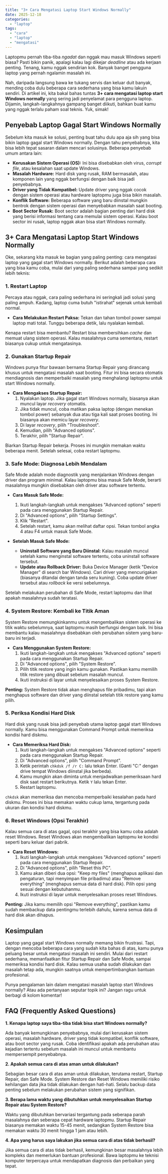 ```yaml
---
title: "3+ Cara Mengatasi Laptop Start Windows Normally"
date: 2025-12-18
categories: 
  - "laptop"
tags: 
  - "cara"
  - "laptop"
  - "mengatasi"
---
```


Laptopmu pernah tiba-tiba _ngadat_ dan nggak mau masuk Windows seperti biasa? Pasti bikin panik, apalagi kalau lagi dikejar _deadline_ atau ada kerjaan penting. Tenang, kamu nggak sendirian kok. Banyak banget pengguna laptop yang pernah ngalamin masalah ini.

Nah, daripada langsung bawa ke tukang servis dan keluar duit banyak, mending coba dulu beberapa cara sederhana yang bisa kamu lakuin sendiri. Di artikel ini, kita bakal bahas tuntas **3+ cara mengatasi laptop start Windows normally** yang sering jadi penyelamat para pengguna laptop. Dijamin, langkah-langkahnya gampang banget diikuti, bahkan buat kamu yang nggak terlalu paham soal teknis. Yuk, simak!

## Penyebab Laptop Gagal Start Windows Normally

Sebelum kita masuk ke solusi, penting buat tahu dulu apa aja sih yang bisa bikin laptop gagal start Windows normally. Dengan tahu penyebabnya, kita bisa lebih tepat sasaran dalam mencari solusinya. Beberapa penyebab umum antara lain:

- **Kerusakan Sistem Operasi (OS):** Ini bisa disebabkan oleh virus, _corrupt file_, atau kesalahan saat update Windows.
- **Masalah Hardware:** Hard disk yang rusak, RAM bermasalah, atau komponen lain yang nggak berfungsi dengan baik bisa jadi penyebabnya.
- **Driver yang Tidak Kompatibel:** Update driver yang nggak cocok dengan sistem operasi atau hardware laptopmu juga bisa bikin masalah.
- **Konflik Software:** Beberapa software yang baru diinstal mungkin bentrok dengan sistem operasi dan menyebabkan masalah saat booting.
- **Boot Sector Rusak:** Boot sector adalah bagian penting dari hard disk yang berisi informasi tentang cara memulai sistem operasi. Kalau boot sector ini rusak, laptop nggak akan bisa start Windows normally.

## 3+ Cara Mengatasi Laptop Start Windows Normally

Oke, sekarang kita masuk ke bagian yang paling penting: cara mengatasi laptop yang gagal start Windows normally. Berikut adalah beberapa cara yang bisa kamu coba, mulai dari yang paling sederhana sampai yang sedikit lebih teknis:

### 1\. Restart Laptop

Percaya atau nggak, cara paling sederhana ini seringkali jadi solusi yang paling ampuh. Kadang, laptop cuma butuh "istirahat" sejenak untuk kembali normal.

- **Cara Melakukan Restart Paksa:** Tekan dan tahan tombol power sampai laptop mati total. Tunggu beberapa detik, lalu nyalakan kembali.

Kenapa restart bisa membantu? Restart bisa membersihkan _cache_ dan memuat ulang sistem operasi. Kalau masalahnya cuma sementara, restart biasanya cukup untuk mengatasinya.

### 2\. Gunakan Startup Repair

Windows punya fitur bawaan bernama Startup Repair yang dirancang khusus untuk mengatasi masalah saat booting. Fitur ini bisa secara otomatis mendiagnosis dan memperbaiki masalah yang menghalangi laptopmu untuk start Windows normally.

- **Cara Mengakses Startup Repair:**
    1. Nyalakan laptop. Jika gagal start Windows normally, biasanya akan muncul layar _recovery_ otomatis.
    2. Jika tidak muncul, coba matikan paksa laptop (dengan menekan tombol power) sebanyak dua atau tiga kali saat proses booting. Ini biasanya akan memicu layar _recovery_.
    3. Di layar _recovery_, pilih "Troubleshoot".
    4. Kemudian, pilih "Advanced options".
    5. Terakhir, pilih "Startup Repair".

Biarkan Startup Repair bekerja. Proses ini mungkin memakan waktu beberapa menit. Setelah selesai, coba restart laptopmu.

### 3\. Safe Mode: Diagnosa Lebih Mendalam

Safe Mode adalah mode diagnostik yang menjalankan Windows dengan driver dan program minimal. Kalau laptopmu bisa masuk Safe Mode, berarti masalahnya mungkin disebabkan oleh driver atau software tertentu.

- **Cara Masuk Safe Mode:**
    
    1. Ikuti langkah-langkah untuk mengakses "Advanced options" seperti pada cara menggunakan Startup Repair.
    2. Di "Advanced options", pilih "Startup Settings".
    3. Klik "Restart".
    4. Setelah restart, kamu akan melihat daftar opsi. Tekan tombol angka 4 atau F4 untuk masuk Safe Mode.
- **Setelah Masuk Safe Mode:**
    
    - **Uninstall Software yang Baru Diinstal:** Kalau masalah muncul setelah kamu menginstal software tertentu, coba uninstall software tersebut.
    - **Update atau Rollback Driver:** Buka Device Manager (ketik "Device Manager" di search bar Windows). Cari driver yang mencurigakan (biasanya ditandai dengan tanda seru kuning). Coba update driver tersebut atau _rollback_ ke versi sebelumnya.

Setelah melakukan perubahan di Safe Mode, restart laptopmu dan lihat apakah masalahnya sudah teratasi.

### 4\. System Restore: Kembali ke Titik Aman

System Restore memungkinkanmu untuk mengembalikan sistem operasi ke titik waktu sebelumnya, saat laptopmu masih berfungsi dengan baik. Ini bisa membantu kalau masalahnya disebabkan oleh perubahan sistem yang baru-baru ini terjadi.

- **Cara Menggunakan System Restore:**
    1. Ikuti langkah-langkah untuk mengakses "Advanced options" seperti pada cara menggunakan Startup Repair.
    2. Di "Advanced options", pilih "System Restore".
    3. Pilih titik restore yang ingin kamu gunakan. Pastikan kamu memilih titik restore yang dibuat sebelum masalah muncul.
    4. Ikuti instruksi di layar untuk menyelesaikan proses System Restore.

**Penting:** System Restore tidak akan menghapus file pribadimu, tapi akan menghapus software dan driver yang diinstal setelah titik restore yang kamu pilih.

### 5\. Periksa Kondisi Hard Disk

Hard disk yang rusak bisa jadi penyebab utama laptop gagal start Windows normally. Kamu bisa menggunakan Command Prompt untuk memeriksa kondisi hard diskmu.

- **Cara Memeriksa Hard Disk:**
    1. Ikuti langkah-langkah untuk mengakses "Advanced options" seperti pada cara menggunakan Startup Repair.
    2. Di "Advanced options", pilih "Command Prompt".
    3. Ketik perintah `chkdsk /f /r C:` lalu tekan Enter. (Ganti "C:" dengan drive tempat Windows diinstal jika berbeda).
    4. Kamu mungkin akan diminta untuk menjadwalkan pemeriksaan hard disk saat restart berikutnya. Ketik `Y` lalu tekan Enter.
    5. Restart laptopmu.

`chkdsk` akan memeriksa dan mencoba memperbaiki kesalahan pada hard diskmu. Proses ini bisa memakan waktu cukup lama, tergantung pada ukuran dan kondisi hard diskmu.

### 6\. Reset Windows (Opsi Terakhir)

Kalau semua cara di atas gagal, opsi terakhir yang bisa kamu coba adalah reset Windows. Reset Windows akan mengembalikan laptopmu ke kondisi seperti baru keluar dari pabrik.

- **Cara Reset Windows:**
    1. Ikuti langkah-langkah untuk mengakses "Advanced options" seperti pada cara menggunakan Startup Repair.
    2. Di "Advanced options", pilih "Reset this PC".
    3. Kamu akan diberi dua opsi: "Keep my files" (menghapus aplikasi dan pengaturan, tapi menyimpan file pribadimu) atau "Remove everything" (menghapus semua data di hard disk). Pilih opsi yang sesuai dengan kebutuhanmu.
    4. Ikuti instruksi di layar untuk menyelesaikan proses reset Windows.

**Penting:** Jika kamu memilih opsi "Remove everything", pastikan kamu sudah membackup data pentingmu terlebih dahulu, karena semua data di hard disk akan dihapus.

## Kesimpulan

Laptop yang gagal start Windows normally memang bikin frustrasi. Tapi, dengan mencoba beberapa cara yang sudah kita bahas di atas, kamu punya peluang besar untuk mengatasi masalah ini sendiri. Mulai dari restart sederhana, memanfaatkan fitur Startup Repair dan Safe Mode, sampai memeriksa kondisi hard disk. Kalau semua usaha sudah dilakukan dan masalah tetap ada, mungkin saatnya untuk mempertimbangkan bantuan profesional.

Punya pengalaman lain dalam mengatasi masalah laptop start Windows normally? Atau ada pertanyaan seputar topik ini? Jangan ragu untuk berbagi di kolom komentar!

## FAQ (Frequently Asked Questions)

**1\. Kenapa laptop saya tiba-tiba tidak bisa start Windows normally?**

Ada banyak kemungkinan penyebabnya, mulai dari kerusakan sistem operasi, masalah hardware, driver yang tidak kompatibel, konflik software, atau boot sector yang rusak. Coba identifikasi apakah ada perubahan atau kejadian tertentu sebelum masalah ini muncul untuk membantu mempersempit penyebabnya.

**2\. Apakah semua cara di atas aman untuk dilakukan?**

Sebagian besar cara di atas aman untuk dilakukan, terutama restart, Startup Repair, dan Safe Mode. System Restore dan Reset Windows memiliki risiko kehilangan data jika tidak dilakukan dengan hati-hati. Selalu backup data penting sebelum melakukan perubahan sistem yang signifikan.

**3\. Berapa lama waktu yang dibutuhkan untuk menyelesaikan Startup Repair atau System Restore?**

Waktu yang dibutuhkan bervariasi tergantung pada seberapa parah masalahnya dan seberapa cepat hardware laptopmu. Startup Repair biasanya memakan waktu 15-45 menit, sedangkan System Restore bisa memakan waktu 30 menit hingga 1 jam atau lebih.

**4\. Apa yang harus saya lakukan jika semua cara di atas tidak berhasil?**

Jika semua cara di atas tidak berhasil, kemungkinan besar masalahnya lebih kompleks dan memerlukan bantuan profesional. Bawa laptopmu ke teknisi komputer terpercaya untuk mendapatkan diagnosis dan perbaikan yang tepat.
